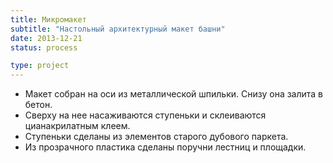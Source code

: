 ```yaml
---
title: Микромакет
subtitle: "Настольный архитектурный макет башни"
date: 2013-12-21
status: process

type: project
---
```


- Макет собран на оси из металлической шпильки. Снизу она залита в бетон.
- Сверху на нее насаживаются ступеньки и склеиваются цианакрилатным клеем.
- Ступеньки сделаны из элементов старого дубового паркета.
- Из прозрачного пластика сделаны поручни лестниц и площадки.
